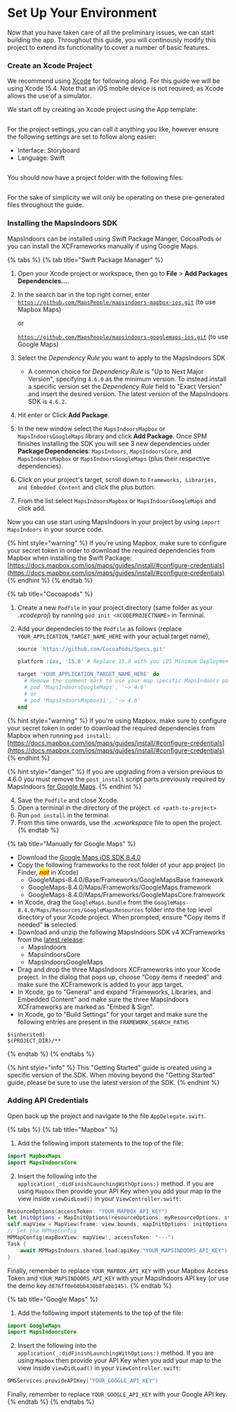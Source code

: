 # Set Up Your Environment

Now that you have taken care of all the preliminary issues, we can start building the app. Throughout this guide, you will continously modify this project to extend its functionality to cover a number of basic features.

### Create an Xcode Project[​](https://docs.mapsindoors.com/getting-started/ios/v4/set-up-your-environment#create-an-xcode-project) <a href="#create-an-xcode-project" id="create-an-xcode-project"></a>

We recommend using [Xcode](https://developer.apple.com/xcode/) for following along. For this guide we will be using Xcode 15.4. Note that an iOS mobile device is not required, as Xcode allows the use of a simulator.

We start off by creating an Xcode project using the App template:

<figure><img src="../../../.gitbook/assets/image (54).png" alt=""><figcaption></figcaption></figure>

For the project settings, you can call it anything you like, however ensure the following settings are set to follow along easier:

* Interface: Storyboard
* Language: Swift

<figure><img src="../../../.gitbook/assets/image (55).png" alt=""><figcaption></figcaption></figure>

You should now have a project folder with the following files:

<figure><img src="../../../.gitbook/assets/image (57).png" alt=""><figcaption></figcaption></figure>

For the sake of simplicity we will only be operating on these pre-generated files throughout the guide.

### Installing the MapsIndoors SDK[​](https://docs.mapsindoors.com/getting-started/ios/v4/set-up-your-environment#installing-the-mapsindoors-sdk) <a href="#installing-the-mapsindoors-sdk" id="installing-the-mapsindoors-sdk"></a>

MapsIndoors can be installed using Swift Package Manger, CocoaPods or you can install the XCFrameworks manually if using Google Maps.

{% tabs %}
{% tab title="Swift Package Manager" %}
1. Open your Xcode project or workspace, then go to **File** > **Add Packages Dependencies...**.
2.  In the search bar in the top right corner, enter\
    [`https://github.com/MapsPeople/mapsindoors-mapbox-ios.git`](https://github.com/MapsPeople/mapsindoors-mapbox-ios.git) (to use Mapbox Maps)

    or

    [`https://github.com/MapsPeople/mapsindoors-googlemaps-ios.git`](https://github.com/MapsPeople/mapsindoors-googlemaps-ios.git) (to use Google Maps)
3. Select the _Dependency Rule_ you want to apply to the MapsIndoors SDK
   * A common choice for _Dependency Rule_ is "Up to Next Major Version", specifying `4.6.0` as the minimum version. To instead install a specific version set the _Dependency Rule_ field to "Exact Version" and insert the desired version. The latest version of the MapsIndoors SDK is `4.6.2`.
4. Hit enter or Click **Add Package**.
5. In the new window select the `MapsIndoorsMapbox` or `MapsIndoorsGoogleMaps` library and click **Add Package**. Once SPM finishes installing the SDK you will see 3 new dependencies under **Package Dependencies**: `MapsIndoors`, `MapsIndoorsCore`, and `MapsIndoorsMapbox` or `MapsIndoorsGoogleMaps` (plus their respective dependencies).
6. Click on your project's target, scroll down to `Frameworks, Libraries, and Embedded Content` and click the plus button.
7. From the list select `MapsIndoorsMapbox` or `MapsIndoorsGoogleMaps` and click add.

Now you can use start using MapsIndoors in your project by using `import MapsIndoors` in your source code.

{% hint style="warning" %}
If you're using Mapbox, make sure to configure your secret token in order to download the required dependencies from Mapbox when installing the Swift Package: [https://docs.mapbox.com/ios/maps/guides/install/#configure-credentials](https://docs.mapbox.com/ios/maps/guides/install/#configure-credentials)
{% endhint %}
{% endtab %}

{% tab title="Cocoapods" %}
1. Create a new `Podfile` in your project directory (same folder as your _.xcodeproj_) by running `pod init <XCODEPROJECTNAME>` in Terminal.
2.  Add your dependecies to the `Podfile` as follows (replace `YOUR_APPLICATION_TARGET_NAME_HERE` with your actual target name),

    ```ruby
    source 'https://github.com/CocoaPods/Specs.git'

    platform :ios, '15.0' # Replace 15.0 with you iOS Minimum Deployment Target

    target 'YOUR_APPLICATION_TARGET_NAME_HERE' do
      # Remove the comment mark to use your map specific MapsIndoors pod
      # pod 'MapsIndoorsGoogleMaps', '~> 4.6'
      # or
      # pod 'MapsIndoorsMapbox11', '~> 4.6'
    end
    ```

{% hint style="warning" %}
If you're using Mapbox, make sure to configure your secret token in order to download the required dependencies from Mapbox when running `pod install`: [https://docs.mapbox.com/ios/maps/guides/install/#configure-credentials](https://docs.mapbox.com/ios/maps/guides/install/#configure-credentials)
{% endhint %}

{% hint style="danger" %}
If you are upgrading from a version previous to 4.6.0 you must remove the `post_install` script parts previously required by MapsIndoors [for Google Maps](https://github.com/MapsPeople/MapsIndoors-SDK-iOS/wiki/Podfile-post_install-v4).
{% endhint %}

4. Save the `Podfile` and close Xcode.
5. Open a terminal in the directory of the project. `cd <path-to-project>`
6. Run `pod install` in the terminal.
7. From this time onwards, use the _.xcworkspace_ file to open the project.
{% endtab %}

{% tab title="Manually for Google Maps" %}
* Download the [Google Maps iOS SDK 8.4.0](https://dl.google.com/dl/cpdc/bad57bdf1f06c544/GoogleMaps-8.4.0.tar.gz)
* Copy the following frameworks to the root folder of your app project (in Finder, _<mark style="color:red;">**not**</mark>_ in Xcode)
  * GoogleMaps-8.4.0/Base/Frameworks/GoogleMapsBase.framework
  * GoogleMaps-8.4.0/Maps/Frameworks/GoogleMaps.framework
  * GoogleMaps-8.4.0/Maps/Frameworks/GoogleMapsCore.framework
* In Xcode, drag the `GoogleMaps.bundle` from the `GoogleMaps-8.4.0/Maps/Resources/GoogleMapsResources` folder into the top level directory of your Xcode project. When prompted, ensure **"**&#x43;opy items if needed" **is** selected.
* Download and unzip the following MapsIndoors SDK v4 XCFrameworks from the [latest release](https://github.com/MapsPeople/MapsIndoors-SDK-iOS/releases):
  * MapsIndoors
  * MapsIndoorsCore
  * MapsIndoorsGoogleMaps
* Drag and drop the three MapsIndoors XCFrameworks into your Xcode project. In the dialog that pops up, choose “Copy items if needed” and make sure the XCFramework is added to your app target.
* In Xcode, go to "General" and expand "Frameworks, Libraries, and Embedded Content" and make sure the three MapsIndoors XCFrameworks are marked as "Embed & Sign".
* In Xcode, go to "Build Settings" for your target and make sure the following entries are present in the `FRAMEWORK_SEARCH_PATHS`

```
$(inherited)
$(PROJECT_DIR)/**
```
{% endtab %}
{% endtabs %}

{% hint style="info" %}
This "Getting Started" guide is created using a specific version of the SDK. When moving beyond the "Getting Started" guide, please be sure to use the latest version of the SDK.
{% endhint %}

### Adding API Credentials[​](https://docs.mapsindoors.com/getting-started/ios/v4/set-up-your-environment#adding-api-credentials) <a href="#adding-api-credentials" id="adding-api-credentials"></a>

Open back up the project and navigate to the file `AppDelegate.swift`.

{% tabs %}
{% tab title="Mapbox" %}
1. Add the following import statements to the top of the file:

```swift
import MapboxMaps  
import MapsIndoorsCore
```

2. Insert the following into the `application(_:didFinishLaunchingWithOptions:)` method. If you are using `Mapbox` then provide your API Key when you add your map to the view inside `viewDidLoad()` in your `ViewController.swift`:

```swift
ResourceOptions(accessToken: "YOUR_MAPBOX_API_KEY")
let initOptions = MapInitOptions(resourceOptions: myResourceOptions, styleURI: StyleURI.light)
self.mapView = MapView(frame: view.bounds, mapInitOptions: initOptions)
// Set the MPMapConfig
MPMapConfig(mapBoxView: mapView!, accessToken: "---")
Task {
    await MPMapsIndoors.shared.load(apiKey:"YOUR_MAPSINDOORS_API_KEY")
}
```

Finally, remember to replace `YOUR_MAPBOX_API_KEY` with your Mapbox Access Token and `YOUR_MAPSINDOORS_API_KEY` with your MapsIndoors API key (or use the demo key `d876ff0e60bb430b8fabb145)`.
{% endtab %}

{% tab title="Google Maps" %}
1. Add the following import statements to the top of the file:

```swift
import GoogleMaps  
import MapsIndoorsCore
```

2. Insert the following into the `application(_:didFinishLaunchingWithOptions:)` method. If you are using `Mapbox` then provide your API Key when you add your map to the view inside `viewDidLoad()` in your `ViewController.swift`:

```swift
GMSServices.provideAPIKey("YOUR_GOOGLE_API_KEY")
```

Finally, remember to replace `YOUR_GOOGLE_API_KEY`  with your Google API key.
{% endtab %}
{% endtabs %}
